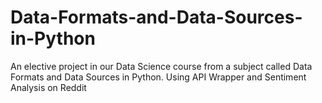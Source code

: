 # Data-Formats-and-Data-Sources-in-Python
An elective project in our Data Science course from a subject called Data Formats and Data Sources in Python. Using API Wrapper and Sentiment Analysis on Reddit
